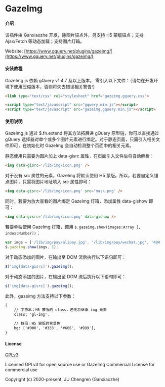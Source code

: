 # GazeImg

#### 介绍

该插件由 Ganxiaozhe 开发，除图片锚点外，另支持 H5 蒙版锚点；支持 Ajax/Fetch 等动态加载；支持图片灯箱。

Website: [https://www.gquery.net/plugins/gazeimg/](https://www.gquery.net/plugins/gazeimg/)


#### 安装教程

GazeImg.js 依赖 gQuery v1.4.7 及以上版本。
需引入以下文件：（请勿在开发环境下使用压缩版本，否则将失去错误相关警告!）
```html
<link type="text/css" rel="stylesheet" href="gazeimg.gquery.css">

<script type="text/javascript" src="gquery.min.js"></script>
<script type="text/javascript" src="gazeimg.gquery.min.js"></script>
```

#### 使用说明

GazeImg.js 通过 $.fn.extend 将其方法拓展进 gQuery 原型链，你可以直接通过 gQuery 选择器对单个或多个图片元素进行绑定。对于静态页面，只需引入相关文件即可，在初始化时 GazeImg 会自动检测整个页面中的相关元素。

静态使用只需要为图片加上 data-gisrc 属性，在页面引入文件后将自动解析：
```html
<img data-gisrc='/lib/img/icon.png' />
```


对于没有 src 属性的元素，GazeImg 将默认使用 H5 蒙版。所以，若要自定义锚点图片，只需将图片地址填入 src 属性即可：
```html
<img data-gisrc='/lib/img/icon.png' src='mask.png' />
```

同时，若要为放大查看的图片绑定 GazeImg 灯箱，添加属性 data-gishow 即可：
```html
<img data-gisrc='/lib/img/icon.png' data-gishow />
```


若要单独使用 GazeImg 灯箱，调用 `$.gazeimg.show(images:Array [, index:Number])`：
```javascript
var imgs = ['/lib/img/pay/alipay.jpg', '/lib/img/pay/wechat.jpg', '404.png'];
$.gazeimg.show(imgs, 1);
```


对于动态添加的图片，在输出至 DOM 流后执行以下语句即可：
```javascript
$('img[data-gisrc]').gazeimg();
```

对于动态添加的图片，在输出至 DOM 流后执行以下语句即可：
```javascript
$('img[data-gisrc]').gazeimg();
```


此外，gazeimg 方法支持以下参数：
```html
{
    // 字符串；H5 蒙版的 class，若无将继承 img 元素
    class: 'gl-img',

    // 数组；H5 蒙版的背景色
    bg: ['#000', '#333', '#666', '#999'],
}
```


#### License

[GPLv3](https://www.gnu.org/licenses/gpl-3.0.txt)

Licensed GPLv3 for open source use 
or GazeImg Commercial License for commercial use

Copyright (c) 2020-present, JU Chengren (Ganxiaozhe)
